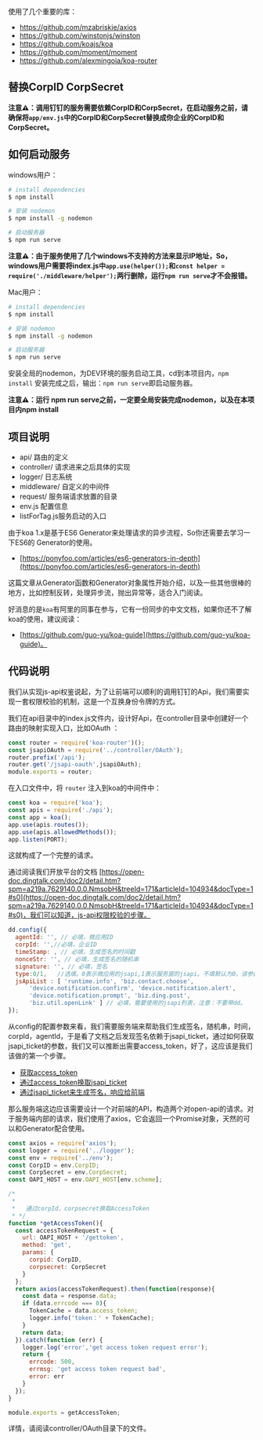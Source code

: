 使用了几个重要的库：

- https://github.com/mzabriskie/axios
- https://github.com/winstonjs/winston
- https://github.com/koajs/koa
- https://github.com/moment/moment
- https://github.com/alexmingoia/koa-router

## 替换CorpID CorpSecret

**注意⚠️：调用钉钉的服务需要依赖CorpID和CorpSecret，在启动服务之前，请确保将`app/env.js`中的CorpID和CorpSecret替换成你企业的CorpID和CorpSecret。**

## 如何启动服务

windows用户：

```bash
# install dependencies
$ npm install

# 安装 nodemon
$ npm install -g nodemon

# 启动服务器
$ npm run serve
```

**注意⚠️：由于服务使用了几个windows不支持的方法来显示IP地址，So，windows用户需要将index.js中`app.use(helper());`和`const helper = require('./middleware/helper');`两行删除，运行`npm run serve`才不会报错。**

Mac用户：


```bash
# install dependencies
$ npm install

# 安装 nodemon
$ npm install -g nodemon

# 启动服务器
$ npm run serve
```

安装全局的nodemon，为DEV环境的服务启动工具，cd到本项目内，`npm install` 安装完成之后，输出：`npm run serve`即启动服务器。

**注意⚠️：运行 npm run serve之前，一定要全局安装完成nodemon，以及在本项目内npm install**

## 项目说明

- api/ 路由的定义
- controller/ 请求进来之后具体的实现
- logger/ 日志系统
- middleware/ 自定义的中间件
- request/ 服务端请求放置的目录
- env.js 配置信息
- listForTag.js服务启动的入口


由于koa 1.x是基于ES6 Generator来处理请求的异步流程，So你还需要去学习一下ES6的 Generator的使用。

- [https://ponyfoo.com/articles/es6-generators-in-depth](https://ponyfoo.com/articles/es6-generators-in-depth)

这篇文章从Generator函数和Generator对象属性开始介绍，以及一些其他很棒的地方，比如控制反转，处理异步流，抛出异常等，适合入门阅读。

好消息的是`koa`有阿里的同事在参与，它有一份同步的中文文档，如果你还不了解koa的使用，建议阅读：

- [https://github.com/guo-yu/koa-guide](https://github.com/guo-yu/koa-guide)。

## 代码说明

我们从实现js-api权鉴说起，为了让前端可以顺利的调用钉钉的Api，我们需要实现一套权限校验的机制，这是一个互换身份令牌的方式。

我们在api目录中的index.js文件内，设计好Api，在controller目录中创建好一个路由的映射实现入口，比如OAuth ：

```JavaScript
const router = require('koa-router')();
const jsapiOAuth = require('../controller/OAuth');
router.prefix('/api');
router.get('/jsapi-oauth',jsapiOAuth);
module.exports = router;
```

在入口文件中，将 `router` 注入到koa的中间件中：

```JavaScript
const koa = require('koa');
const apis = require('./api');
const app = koa();
app.use(apis.routes());
app.use(apis.allowedMethods());
app.listen(PORT);
```

这就构成了一个完整的请求。

通过阅读我们开放平台的文档 [https://open-doc.dingtalk.com/doc2/detail.htm?spm=a219a.7629140.0.0.NmsobH&treeId=171&articleId=104934&docType=1#s0](https://open-doc.dingtalk.com/doc2/detail.htm?spm=a219a.7629140.0.0.NmsobH&treeId=171&articleId=104934&docType=1#s0)，我们可以知道，js-api权限校验的步骤。

```JavaScript
dd.config({
  agentId: '', // 必填，微应用ID
  corpId: '',//必填，企业ID
  timeStamp: , // 必填，生成签名的时间戳
  nonceStr: '', // 必填，生成签名的随机串
  signature: '', // 必填，签名
  type:0/1,   //选填。0表示微应用的jsapi,1表示服务窗的jsapi。不填默认为0。该参数从dingtalk.js的0.8.3版本开始支持
  jsApiList : [ 'runtime.info', 'biz.contact.choose',
      'device.notification.confirm', 'device.notification.alert',
      'device.notification.prompt', 'biz.ding.post',
      'biz.util.openLink' ] // 必填，需要使用的jsapi列表，注意：不要带dd。
});
```
从config的配置参数来看，我们需要服务端来帮助我们生成签名，随机串，时间，corpId，agentId，于是看了文档之后发现签名依赖于jsapi_ticket，通过如何获取jsapi_ticket的参数，我们又可以推断出需要access_token，好了，这应该是我们该做的第一个步骤。

- [获取access_token](https://open-doc.dingtalk.com/doc2/detail.htm?spm=a219a.7629140.0.0.1RbJpH&treeId=172&articleId=104980&docType=1#s2)
- [通过access_token换取jsapi_ticket](https://open-doc.dingtalk.com/doc2/detail.htm?spm=a219a.7629140.0.0.4pCQWX&treeId=172&articleId=104966&docType=1#s0)
- [通过jsapi_ticket来生成签名，响应给前端](https://open-doc.dingtalk.com/doc2/detail.htm?spm=a219a.7629140.0.0.NmsobH&treeId=171&articleId=104934&docType=1#s0)

那么服务端这边应该需要设计一个对前端的API，构造两个对open-api的请求。对于服务端内部的请求，我们使用了axios，它会返回一个Promise对象，天然的可以和Generator配合使用。

```JavaScript
const axios = require('axios');
const logger = require('../logger');
const env = require('../env');
const CorpID = env.CorpID;
const CorpSecret = env.CorpSecret;
const OAPI_HOST = env.OAPI_HOST[env.scheme];

/*
 *
 *   通过corpId，corpsecret换取AccessToken
 * */
function *getAccessToken(){
  const accessTokenRequest = {
    url: OAPI_HOST + '/gettoken',
    method: 'get',
    params: {
      corpid: CorpID,
      corpsecret: CorpSecret
    }
  };
  return axios(accessTokenRequest).then(function(response){
    const data = response.data;
    if (data.errcode === 0){
      TokenCache = data.access_token;
      logger.info('token：' + TokenCache);
    }
    return data;
  }).catch(function (err) {
    logger.log('error','get access token request error');
    return {
      errcode: 500,
      errmsg: 'get access token request bad',
      error: err
    }
  });
}

module.exports = getAccessToken;
```

详情，请阅读controller/OAuth目录下的文件。
